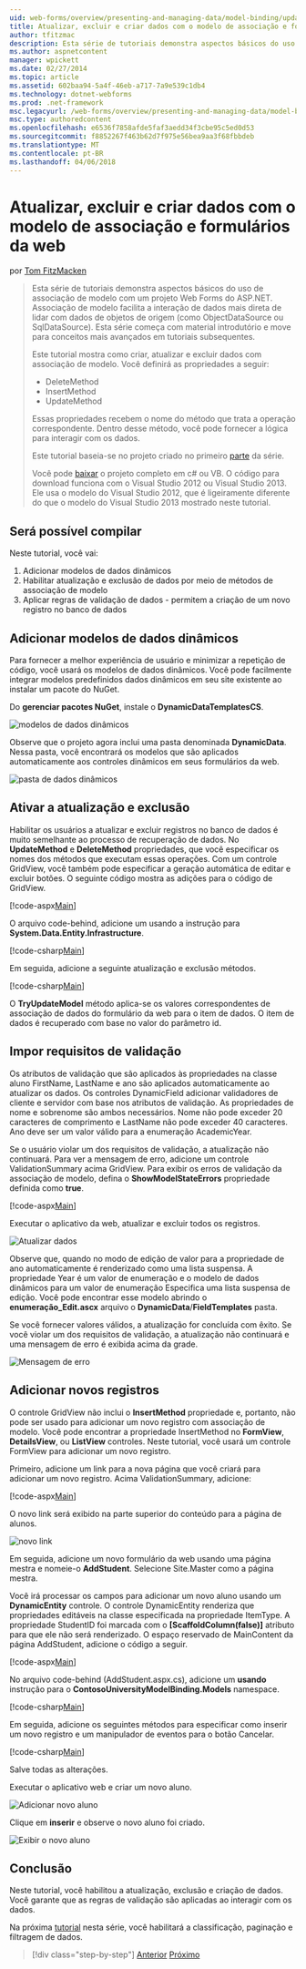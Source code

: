 ```yaml
---
uid: web-forms/overview/presenting-and-managing-data/model-binding/updating-deleting-and-creating-data
title: Atualizar, excluir e criar dados com o modelo de associação e formulários da web | Microsoft Docs
author: tfitzmac
description: Esta série de tutoriais demonstra aspectos básicos do uso de associação de modelo com um projeto Web Forms do ASP.NET. Associação de modelo torna a interação de dados mais estreita-...
ms.author: aspnetcontent
manager: wpickett
ms.date: 02/27/2014
ms.topic: article
ms.assetid: 602baa94-5a4f-46eb-a717-7a9e539c1db4
ms.technology: dotnet-webforms
ms.prod: .net-framework
msc.legacyurl: /web-forms/overview/presenting-and-managing-data/model-binding/updating-deleting-and-creating-data
msc.type: authoredcontent
ms.openlocfilehash: e6536f7858afde5faf3aedd34f3cbe95c5ed0d53
ms.sourcegitcommit: f8852267f463b62d7f975e56bea9aa3f68fbbdeb
ms.translationtype: MT
ms.contentlocale: pt-BR
ms.lasthandoff: 04/06/2018
---
```

<a name="updating-deleting-and-creating-data-with-model-binding-and-web-forms"></a>Atualizar, excluir e criar dados com o modelo de associação e formulários da web
====================
por [Tom FitzMacken](https://github.com/tfitzmac)

> Esta série de tutoriais demonstra aspectos básicos do uso de associação de modelo com um projeto Web Forms do ASP.NET. Associação de modelo facilita a interação de dados mais direta de lidar com dados de objetos de origem (como ObjectDataSource ou SqlDataSource). Esta série começa com material introdutório e move para conceitos mais avançados em tutoriais subsequentes.
> 
> Este tutorial mostra como criar, atualizar e excluir dados com associação de modelo. Você definirá as propriedades a seguir:
> 
> - DeleteMethod
> - InsertMethod
> - UpdateMethod
> 
> Essas propriedades recebem o nome do método que trata a operação correspondente. Dentro desse método, você pode fornecer a lógica para interagir com os dados.
> 
> Este tutorial baseia-se no projeto criado no primeiro [parte](retrieving-data.md) da série.
> 
> Você pode [baixar](https://go.microsoft.com/fwlink/?LinkId=286116) o projeto completo em c# ou VB. O código para download funciona com o Visual Studio 2012 ou Visual Studio 2013. Ele usa o modelo do Visual Studio 2012, que é ligeiramente diferente do que o modelo do Visual Studio 2013 mostrado neste tutorial.


## <a name="what-youll-build"></a>Será possível compilar

Neste tutorial, você vai:

1. Adicionar modelos de dados dinâmicos
2. Habilitar atualização e exclusão de dados por meio de métodos de associação de modelo
3. Aplicar regras de validação de dados - permitem a criação de um novo registro no banco de dados

## <a name="add-dynamic-data-templates"></a>Adicionar modelos de dados dinâmicos

Para fornecer a melhor experiência de usuário e minimizar a repetição de código, você usará os modelos de dados dinâmicos. Você pode facilmente integrar modelos predefinidos dados dinâmicos em seu site existente ao instalar um pacote do NuGet.

Do **gerenciar pacotes NuGet**, instale o **DynamicDataTemplatesCS**.

![modelos de dados dinâmicos](updating-deleting-and-creating-data/_static/image1.png)

Observe que o projeto agora inclui uma pasta denominada **DynamicData**. Nessa pasta, você encontrará os modelos que são aplicados automaticamente aos controles dinâmicos em seus formulários da web.

![pasta de dados dinâmicos](updating-deleting-and-creating-data/_static/image2.png)

## <a name="enable-updating-and-deleting"></a>Ativar a atualização e exclusão

Habilitar os usuários a atualizar e excluir registros no banco de dados é muito semelhante ao processo de recuperação de dados. No **UpdateMethod** e **DeleteMethod** propriedades, que você especificar os nomes dos métodos que executam essas operações. Com um controle GridView, você também pode especificar a geração automática de editar e excluir botões. O seguinte código mostra as adições para o código de GridView.

[!code-aspx[Main](updating-deleting-and-creating-data/samples/sample1.aspx?highlight=4-5)]

O arquivo code-behind, adicione um usando a instrução para **System.Data.Entity.Infrastructure**.

[!code-csharp[Main](updating-deleting-and-creating-data/samples/sample2.cs)]

Em seguida, adicione a seguinte atualização e exclusão métodos.

[!code-csharp[Main](updating-deleting-and-creating-data/samples/sample3.cs)]

O **TryUpdateModel** método aplica-se os valores correspondentes de associação de dados do formulário da web para o item de dados. O item de dados é recuperado com base no valor do parâmetro id.

## <a name="enforce-validation-requirements"></a>Impor requisitos de validação

Os atributos de validação que são aplicados às propriedades na classe aluno FirstName, LastName e ano são aplicados automaticamente ao atualizar os dados. Os controles DynamicField adicionar validadores de cliente e servidor com base nos atributos de validação. As propriedades de nome e sobrenome são ambos necessários. Nome não pode exceder 20 caracteres de comprimento e LastName não pode exceder 40 caracteres. Ano deve ser um valor válido para a enumeração AcademicYear.

Se o usuário violar um dos requisitos de validação, a atualização não continuará. Para ver a mensagem de erro, adicione um controle ValidationSummary acima GridView. Para exibir os erros de validação da associação de modelo, defina o **ShowModelStateErrors** propriedade definida como **true**. 

[!code-aspx[Main](updating-deleting-and-creating-data/samples/sample4.aspx)]

Executar o aplicativo da web, atualizar e excluir todos os registros.

![Atualizar dados](updating-deleting-and-creating-data/_static/image3.png)

Observe que, quando no modo de edição de valor para a propriedade de ano automaticamente é renderizado como uma lista suspensa. A propriedade Year é um valor de enumeração e o modelo de dados dinâmicos para um valor de enumeração Especifica uma lista suspensa de edição. Você pode encontrar esse modelo abrindo o **enumeração\_Edit.ascx** arquivo o **DynamicData**/**FieldTemplates** pasta.

Se você fornecer valores válidos, a atualização for concluída com êxito. Se você violar um dos requisitos de validação, a atualização não continuará e uma mensagem de erro é exibida acima da grade.

![Mensagem de erro](updating-deleting-and-creating-data/_static/image4.png)

## <a name="add-new-records"></a>Adicionar novos registros

O controle GridView não inclui o **InsertMethod** propriedade e, portanto, não pode ser usado para adicionar um novo registro com associação de modelo. Você pode encontrar a propriedade InsertMethod no **FormView**, **DetailsView**, ou **ListView** controles. Neste tutorial, você usará um controle FormView para adicionar um novo registro.

Primeiro, adicione um link para a nova página que você criará para adicionar um novo registro. Acima ValidationSummary, adicione:

[!code-aspx[Main](updating-deleting-and-creating-data/samples/sample5.aspx)]

O novo link será exibido na parte superior do conteúdo para a página de alunos.

![novo link](updating-deleting-and-creating-data/_static/image5.png)

Em seguida, adicione um novo formulário da web usando uma página mestra e nomeie-o **AddStudent**. Selecione Site.Master como a página mestra.

Você irá processar os campos para adicionar um novo aluno usando um **DynamicEntity** controle. O controle DynamicEntity renderiza que propriedades editáveis na classe especificada na propriedade ItemType. A propriedade StudentID foi marcada com o **[ScaffoldColumn(false)]** atributo para que ele não será renderizado. O espaço reservado de MainContent da página AddStudent, adicione o código a seguir.

[!code-aspx[Main](updating-deleting-and-creating-data/samples/sample6.aspx)]

No arquivo code-behind (AddStudent.aspx.cs), adicione um **usando** instrução para o **ContosoUniversityModelBinding.Models** namespace.

[!code-csharp[Main](updating-deleting-and-creating-data/samples/sample7.cs)]

Em seguida, adicione os seguintes métodos para especificar como inserir um novo registro e um manipulador de eventos para o botão Cancelar.

[!code-csharp[Main](updating-deleting-and-creating-data/samples/sample8.cs)]

Salve todas as alterações.

Executar o aplicativo web e criar um novo aluno.

![Adicionar novo aluno](updating-deleting-and-creating-data/_static/image6.png)

Clique em **inserir** e observe o novo aluno foi criado.

![Exibir o novo aluno](updating-deleting-and-creating-data/_static/image7.png)

## <a name="conclusion"></a>Conclusão

Neste tutorial, você habilitou a atualização, exclusão e criação de dados. Você garante que as regras de validação são aplicadas ao interagir com os dados.

Na próxima [tutorial](sorting-paging-and-filtering-data.md) nesta série, você habilitará a classificação, paginação e filtragem de dados.

> [!div class="step-by-step"]
> [Anterior](retrieving-data.md)
> [Próximo](sorting-paging-and-filtering-data.md)
